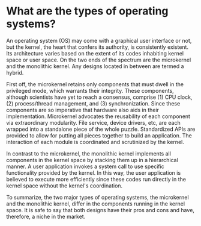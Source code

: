 # What are the types of operating systems?

An operating system (OS) may come with a graphical user interface or not, but the kernel, the heart that confers its authority, is consistently existent. Its architecture varies based on the extent of its codes inhabiting kernel space or user space. On the two ends of the spectrum are the microkernel and the monolithic kernel. Any designs located in between are termed a hybrid.

First off, the microkernel retains only components that must dwell in the privileged mode, which warrants their integrity. These components, although scientists have yet to reach a consensus, comprise (1) CPU clock, (2) process/thread management, and (3) synchronization. Since these components are so imperative that hardware also aids in their implementation. Microkernel advocates the reusability of each component via extraordinary modularity. File service, device drivers, etc, are each wrapped into a standalone piece of the whole puzzle. Standardized APIs are provided to allow for putting all pieces together to build an application. The interaction of each module is coordinated and scrutinized by the kernel.

In contrast to the microkernel, the monolithic kernel implements all components in the kernel space by stacking them up in a hierarchical manner. A user application invokes a system call to use specific functionality provided by the kernel. In this way, the user application is believed to execute more efficiently since these codes run directly in the kernel space without the kernel's coordination.

To summarize, the two major types of operating systems, the microkernel and the monolithic kernel, differ in the components running in the kernel space. It is safe to say that both designs have their pros and cons and have, therefore, a niche in the market.
